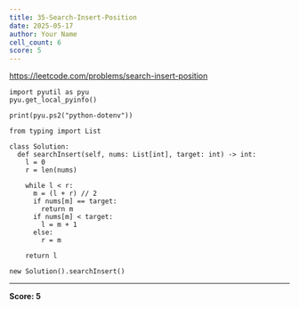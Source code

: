```yaml
---
title: 35-Search-Insert-Position
date: 2025-05-17
author: Your Name
cell_count: 6
score: 5
---
```


https://leetcode.com/problems/search-insert-position


```
import pyutil as pyu
pyu.get_local_pyinfo()
```


```
print(pyu.ps2("python-dotenv"))
```


```
from typing import List
```


```
class Solution:
  def searchInsert(self, nums: List[int], target: int) -> int:
    l = 0
    r = len(nums)

    while l < r:
      m = (l + r) // 2
      if nums[m] == target:
        return m
      if nums[m] < target:
        l = m + 1
      else:
        r = m

    return l
```


```
new Solution().searchInsert()
```


---
**Score: 5**